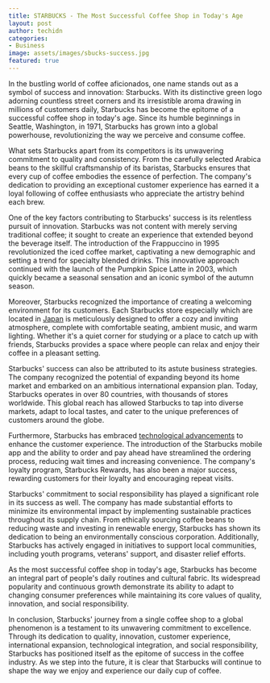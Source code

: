 ```yaml
---
title: STARBUCKS - The Most Successful Coffee Shop in Today's Age
layout: post
author: techidn
categories: 
- Business
image: assets/images/sbucks-success.jpg
featured: true
---
```


In the bustling world of coffee aficionados, one name stands out as a symbol of success and innovation: Starbucks. With its distinctive green logo adorning countless street corners and its irresistible aroma drawing in millions of customers daily, Starbucks has become the epitome of a successful coffee shop in today's age. Since its humble beginnings in Seattle, Washington, in 1971, Starbucks has grown into a global powerhouse, revolutionizing the way we perceive and consume coffee.

What sets Starbucks apart from its competitors is its unwavering commitment to quality and consistency. From the carefully selected Arabica beans to the skillful craftsmanship of its baristas, Starbucks ensures that every cup of coffee embodies the essence of perfection. The company's dedication to providing an exceptional customer experience has earned it a loyal following of coffee enthusiasts who appreciate the artistry behind each brew.

One of the key factors contributing to Starbucks' success is its relentless pursuit of innovation. Starbucks was not content with merely serving traditional coffee; it sought to create an experience that extended beyond the beverage itself. The introduction of the Frappuccino in 1995 revolutionized the iced coffee market, captivating a new demographic and setting a trend for specialty blended drinks. This innovative approach continued with the launch of the Pumpkin Spice Latte in 2003, which quickly became a seasonal sensation and an iconic symbol of the autumn season.

Moreover, Starbucks recognized the importance of creating a welcoming environment for its customers. Each Starbucks store especially which are located in [Japan](https://sbucksjp.readthedocs.io/en/latest/) is meticulously designed to offer a cozy and inviting atmosphere, complete with comfortable seating, ambient music, and warm lighting. Whether it's a quiet corner for studying or a place to catch up with friends, Starbucks provides a space where people can relax and enjoy their coffee in a pleasant setting.

Starbucks' success can also be attributed to its astute business strategies. The company recognized the potential of expanding beyond its home market and embarked on an ambitious international expansion plan. Today, Starbucks operates in over 80 countries, with thousands of stores worldwide. This global reach has allowed Starbucks to tap into diverse markets, adapt to local tastes, and cater to the unique preferences of customers around the globe.

Furthermore, Starbucks has embraced [technological advancements](https://www.starbucks.com/careers/technology/) to enhance the customer experience. The introduction of the Starbucks mobile app and the ability to order and pay ahead have streamlined the ordering process, reducing wait times and increasing convenience. The company's loyalty program, Starbucks Rewards, has also been a major success, rewarding customers for their loyalty and encouraging repeat visits.

Starbucks' commitment to social responsibility has played a significant role in its success as well. The company has made substantial efforts to minimize its environmental impact by implementing sustainable practices throughout its supply chain. From ethically sourcing coffee beans to reducing waste and investing in renewable energy, Starbucks has shown its dedication to being an environmentally conscious corporation. Additionally, Starbucks has actively engaged in initiatives to support local communities, including youth programs, veterans' support, and disaster relief efforts.

As the most successful coffee shop in today's age, Starbucks has become an integral part of people's daily routines and cultural fabric. Its widespread popularity and continuous growth demonstrate its ability to adapt to changing consumer preferences while maintaining its core values of quality, innovation, and social responsibility.

In conclusion, Starbucks' journey from a single coffee shop to a global phenomenon is a testament to its unwavering commitment to excellence. Through its dedication to quality, innovation, customer experience, international expansion, technological integration, and social responsibility, Starbucks has positioned itself as the epitome of success in the coffee industry. As we step into the future, it is clear that Starbucks will continue to shape the way we enjoy and experience our daily cup of coffee.
